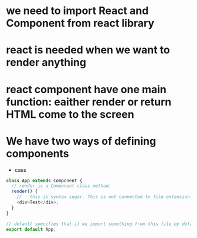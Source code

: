 # we need to import React and Component from react library

# react is needed when we want to render anything

# react component have one main function: eaither render or return HTML come to the screen

# We have two ways of defining components

- cass

```javascript
class App extends Component {
  // render is a Component class method.
  render() {
    //   this is syntax sugar. This is not connected to file extension. We can write it eaither in js or jsx files
    <div>Test</div>;
  }
}

// default specifies that if we import something from this file by default it will be this component
export default App;
```
